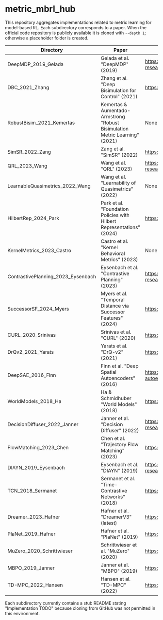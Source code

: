 # metric_mbrl_hub

This repository aggregates implementations related to metric learning for model-based RL. Each subdirectory corresponds to a paper. When the official code repository is publicly available it is cloned with `--depth 1`; otherwise a placeholder folder is created.

| Directory | Paper | Original repo |
| --- | --- | --- |
| DeepMDP_2019_Gelada | Gelada et al. "DeepMDP" (2019) | https://github.com/deepmind/deepmind-research/tree/master/deepmdp |
| DBC_2021_Zhang | Zhang et al. "Deep Bisimulation for Control" (2021) | https://github.com/avivzak/DeepBisim4Control |
| RobustBisim_2021_Kemertas | Kemertas & Aumentado-Armstrong "Robust Bisimulation Metric Learning" (2021) | None |
| SimSR_2022_Zang | Zang et al. "SimSR" (2022) | https://github.com/denniszang/SimSR |
| QRL_2023_Wang | Wang et al. "QRL" (2023) | https://github.com/google-research/google-research/tree/master/rowan |
| LearnableQuasimetrics_2022_Wang | Wang et al. "Learnability of Quasimetrics" (2022) | None |
| HilbertRep_2024_Park | Park et al. "Foundation Policies with Hilbert Representations" (2024) | https://github.com/facebookresearch/HILP |
| KernelMetrics_2023_Castro | Castro et al. "Kernel Behavioral Metrics" (2023) | None |
| ContrastivePlanning_2023_Eysenbach | Eysenbach et al. "Contrastive Planning" (2023) | https://github.com/google-research/google-research/tree/master/info_nce_planning |
| SuccessorSF_2024_Myers | Myers et al. "Temporal Distance via Successor Features" (2024) | https://github.com/jesmyers/temporal-distance-sf |
| CURL_2020_Srinivas | Srinivas et al. "CURL" (2020) | https://github.com/MishaLaskin/curl_rl |
| DrQv2_2021_Yarats | Yarats et al. "DrQ-v2" (2021) | https://github.com/facebookresearch/drqv2 |
| DeepSAE_2016_Finn | Finn et al. "Deep Spatial Autoencoders" (2016) | https://github.com/peterchen90313/deep-spatial-autoencoders |
| WorldModels_2018_Ha | Ha & Schmidhuber "World Models" (2018) | https://github.com/hardmaru/WorldModelsExperiments |
| DecisionDiffuser_2022_Janner | Janner et al. "Decision Diffuser" (2022) | https://github.com/google-research/google-research/tree/master/diffuser |
| FlowMatching_2023_Chen | Chen et al. "Trajectory Flow Matching" (2023) | https://github.com/strin/trajectory-flow-matching |
| DIAYN_2019_Eysenbach | Eysenbach et al. "DIAYN" (2019) | https://github.com/google-research/google-research/tree/master/diayn |
| TCN_2018_Sermanet | Sermanet et al. "Time-Contrastive Networks" (2018) | https://github.com/sermanet/tcn |
| Dreamer_2023_Hafner | Hafner et al. "DreamerV3" (latest) | https://github.com/danijar/dreamerv3 |
| PlaNet_2019_Hafner | Hafner et al. "PlaNet" (2019) | https://github.com/google-research/planet |
| MuZero_2020_Schrittwieser | Schrittwieser et al. "MuZero" (2020) | https://github.com/google-research/muzero |
| MBPO_2019_Janner | Janner et al. "MBPO" (2019) | https://github.com/jannerm/mbpo |
| TD-MPC_2022_Hansen | Hansen et al. "TD-MPC" (2022) | https://github.com/nicklashansen/tdmpc |

Each subdirectory currently contains a stub README stating "Implementation TODO" because cloning from GitHub was not permitted in this environment.
